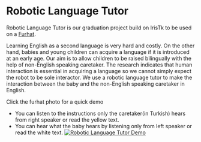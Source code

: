 # Robotic Language Tutor

Robotic Language Tutor is our graduation project build on IrisTk to be used on a [Furhat](https://www.furhatrobotics.com/).

Learning English as a second language is very hard and costly. On the other hand, babies and young children can acquire a language if it is introduced at an early age. Our aim is to allow children to be raised bilingually with the help of non-English speaking caretaker. The research indicates that human interaction is essential in acquiring a language so we cannot simply expect the robot to be sole interactor. We use a robotic language tutor to make the interaction between the baby and the non-English speaking caretaker in English. 


Click the furhat photo for a quick demo
- You can listen to the instructions only the caretaker(in Turkish) hears from right speaker or read the yellow text.
- You can hear what the baby hears by listening only from left speaker or read the white text.
[![Robotic Language Tutor Demo](http://www.iristk.net/img/furhat.png)](https://drive.google.com/file/d/1EmNnCGUz4nccqCYer830WXSHSdRoHkF5/view?usp=sharing "Robotic Language Tutor Demo")
